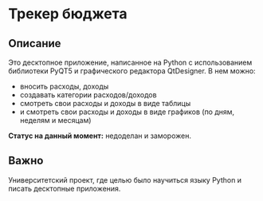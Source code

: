 # Трекер бюджета
## Описание
Это десктопное приложение, написанное на Python с использованием библиотеки PyQT5 и графического редактора QtDesigner.
В нем можно:
- вносить расходы, доходы
- создавать категории расходов/доходов
- смотреть свои расходы и доходы в виде таблицы
- и смотреть свои расходы и доходы в виде графиков (по дням, неделям и месяцам)

**Статус на данный момент:** недоделан и заморожен.

## Важно
Университетский проект, где целью было научиться языку Python и писать десктопные приложения.
